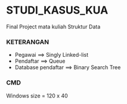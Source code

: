 # STUDI_KASUS_KUA
Final Project mata kuliah Struktur Data

### KETERANGAN
- Pegawai             ==> Singly Linked-list
- Pendaftar           ==> Queue
- Database pendaftar  ==> Binary Search Tree

### CMD
Windows size = 120 x 40

